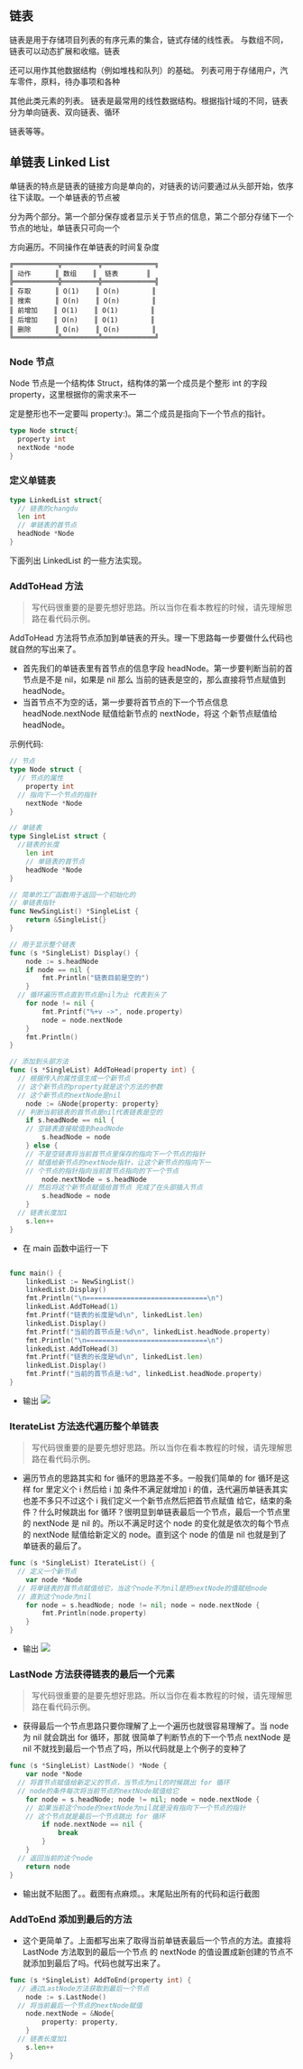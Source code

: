## 链表

链表是用于存储项目列表的有序元素的集合，链式存储的线性表。 与数组不同，链表可以动态扩展和收缩。链表

还可以用作其他数据结构（例如堆栈和队列）的基础。 列表可用于存储用户，汽车零件，原料，待办事项和各种

其他此类元素的列表。 链表是最常用的线性数据结构。根据指针域的不同，链表分为单向链表、双向链表、循环

链表等等。

## 单链表 Linked List

单链表的特点是链表的链接方向是单向的，对链表的访问要通过从头部开始，依序往下读取。一个单链表的节点被

分为两个部分。第一个部分保存或者显示关于节点的信息，第二个部分存储下一个节点的地址，单链表只可向一个

方向遍历。不同操作在单链表的时间复杂度

```
╔═══════════╦═════════╦═════════════╗
║ 动作      ║ 数组    ║  链表       ║
╠═══════════╬═════════╬═════════════╣
║ 存取      ║ O(1)    ║ O(n)        ║
║ 搜索      ║ O(n)    ║ O(n)        ║
║ 前增加    ║ O(1)    ║ O(1)        ║
║ 后增加    ║ O(n)    ║ O(1)        ║
║ 删除      ║ O(n)    ║ O(n)        ║
╚═══════════╩═════════╩═════════════╝
```

### Node 节点

Node 节点是一个结构体 Struct，结构体的第一个成员是个整形 int 的字段 property，这里根据你的需求来不一

定是整形也不一定要叫 property:)。第二个成员是指向下一个节点的指针。

```Go
type Node struct{
  property int
  nextNode *node
}
```

### 定义单链表

```GO
type LinkedList struct{
  // 链表的changdu
  len int
  // 单链表的首节点
  headNode *Node
}
```

下面列出 LinkedList 的一些方法实现。

### AddToHead 方法

> 写代码很重要的是要先想好思路。所以当你在看本教程的时候，请先理解思路在看代码示例。

AddToHead 方法将节点添加到单链表的开头。理一下思路每一步要做什么代码也就自然的写出来了。

- 首先我们的单链表里有首节点的信息字段 headNode。第一步要判断当前的首节点是不是 nil，如果是 nil 那么
  当前的链表是空的，那么直接将节点赋值到 headNode。
- 当首节点不为空的话，第一步要将首节点的下一个节点信息 headNode.nextNode 赋值给新节点的 nextNode，将这
  个新节点赋值给 headNode。

示例代码:

```go
// 节点
type Node struct {
  // 节点的属性
	property int
  // 指向下一个节点的指针
	nextNode *Node
}

// 单链表
type SingleList struct {
  //链表的长度
	len int
	// 单链表的首节点
	headNode *Node
}

// 简单的工厂函数用于返回一个初始化的
// 单链表指针
func NewSingList() *SingleList {
	return &SingleList{}
}

// 用于显示整个链表
func (s *SingleList) Display() {
	node := s.headNode
	if node == nil {
		fmt.Println("链表目前是空的")
	}
  // 循环遍历节点直到节点是nil为止 代表到头了
	for node != nil {
		fmt.Printf("%+v ->", node.property)
		node = node.nextNode
	}
	fmt.Println()
}

// 添加到头部方法
func (s *SingleList) AddToHead(property int) {
  // 根据传入的属性值生成一个新节点
  // 这个新节点的property就是这个方法的参数
  // 这个新节点的nextNode是nil
	node := &Node{property: property}
  // 判断当前链表的首节点是nil代表链表是空的
	if s.headNode == nil {
    // 空链表直接赋值到headNode
		s.headNode = node
	} else {
    // 不是空链表将当前首节点里保存的指向下一个节点的指针
    // 赋值给新节点的nextNode指针，让这个新节点的指向下一
    // 个节点的指针指向当前首节点指向的下一个节点
		node.nextNode = s.headNode
    // 然后将这个新节点赋值给首节点 完成了在头部插入节点
		s.headNode = node
	}
  // 链表长度加1
	s.len++
}
```

- 在 main 函数中运行一下

```go

func main() {
	linkedList := NewSingList()
	linkedList.Display()
	fmt.Println("\n==============================\n")
	linkedList.AddToHead(1)
	fmt.Printf("链表的长度是%d\n", linkedList.len)
	linkedList.Display()
	fmt.Printf("当前的首节点是:%d\n", linkedList.headNode.property)
	fmt.Println("\n==============================\n")
	linkedList.AddToHead(3)
	fmt.Printf("链表的长度是%d\n", linkedList.len)
	linkedList.Display()
	fmt.Printf("当前的首节点是:%d", linkedList.headNode.property)
}
```

- 输出
  ![](/image/linkedlist/01.png)

### IterateList 方法迭代遍历整个单链表

> 写代码很重要的是要先想好思路。所以当你在看本教程的时候，请先理解思路在看代码示例。

- 遍历节点的思路其实和 for 循环的思路差不多。一般我们简单的 for 循环是这样 for 里定义个 i 然后给 i 加
  条件不满足就增加 i 的值，迭代遍历单链表其实也差不多只不过这个 i 我们定义一个新节点然后把首节点赋值
  给它，结束的条件？什么时候跳出 for 循环？很明显到单链表最后一个节点，最后一个节点里的 nextNode 是
  nil 的。所以不满足时这个 node 的变化就是依次的每个节点的 nextNode 赋值给新定义的 node。直到这个 node
  的值是 nil 也就是到了单链表的最后了。

```go
func (s *SingleList) IterateList() {
  // 定义一个新节点
	var node *Node
  // 将单链表的首节点赋值给它，当这个node不为nil是把nextNode的值赋给node
  // 直到这个node为nil
	for node = s.headNode; node != nil; node = node.nextNode {
		fmt.Println(node.property)
	}
}
```

- 输出
  ![](/image/linkedlist/02.png)

### LastNode 方法获得链表的最后一个元素

> 写代码很重要的是要先想好思路。所以当你在看本教程的时候，请先理解思路在看代码示例。

- 获得最后一个节点思路只要你理解了上一个遍历也就很容易理解了。当 node 为 nil 就会跳出 for 循环，那就
  很简单了判断节点的下一个节点 nextNode 是 nil 不就找到最后一个节点了吗，所以代码就是上个例子的变种了

```go
func (s *SingleList) LastNode() *Node {
	var node *Node
  // 将首节点赋值给新定义的节点，当节点为nil的时候跳出 for 循环
  // node的条件每次将当前节点的nextNode赋值给它
	for node = s.headNode; node != nil; node = node.nextNode {
    // 如果当前这个node的nextNode为nil就是没有指向下一个节点的指针
    // 这个节点就是最后一个节点跳出 for 循环
		if node.nextNode == nil {
			break
		}
	}
  // 返回当前的这个node
	return node
}
```

- 输出就不贴图了。。截图有点麻烦。。末尾贴出所有的代码和运行截图

### AddToEnd 添加到最后的方法

- 这个更简单了。上面都写出来了取得当前单链表最后一个节点的方法。直接将 LastNode 方法取到的最后一个节点
  的 nextNode 的值设置成新创建的节点不就添加到最后了吗。代码也就写出来了。

```Go
func (s *SingleList) AddToEnd(property int) {
  // 通过LastNode方法获取到最后一个节点
	node := s.LastNode()
  // 将当前最后一个节点的nextNode赋值
	node.nextNode = &Node{
		property: property,
	}
  // 链表长度加1
	s.len++
}
```
